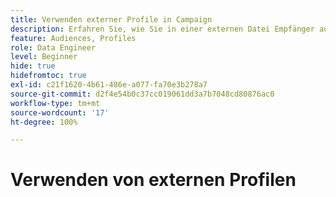 ```yaml
---
title: Verwenden externer Profile in Campaign
description: Erfahren Sie, wie Sie in einer externen Datei Empfänger auswählen
feature: Audiences, Profiles
role: Data Engineer
level: Beginner
hide: true
hidefromtoc: true
exl-id: c21f1620-4b61-486e-a077-fa70e3b278a7
source-git-commit: d2f4e54b0c37cc019061dd3a7b7048cd80876ac0
workflow-type: tm+mt
source-wordcount: '17'
ht-degree: 100%

---
```


# Verwenden von externen Profilen
